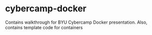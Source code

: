 # cybercamp-docker
Contains walkthrough for BYU Cybercamp Docker presentation. Also, contains template code for containers
